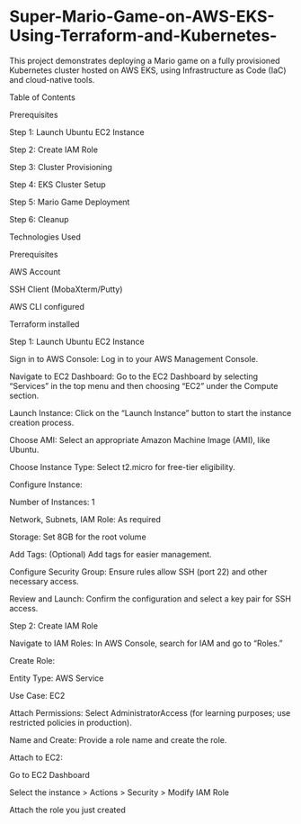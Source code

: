 # Super-Mario-Game-on-AWS-EKS-Using-Terraform-and-Kubernetes-
This project demonstrates deploying a Mario game on a fully provisioned Kubernetes cluster hosted on AWS EKS, using Infrastructure as Code (IaC) and cloud-native tools.

Table of Contents

Prerequisites

Step 1: Launch Ubuntu EC2 Instance

Step 2: Create IAM Role

Step 3: Cluster Provisioning

Step 4: EKS Cluster Setup

Step 5: Mario Game Deployment

Step 6: Cleanup

Technologies Used

Prerequisites

AWS Account

SSH Client (MobaXterm/Putty)

AWS CLI configured

Terraform installed

Step 1: Launch Ubuntu EC2 Instance

Sign in to AWS Console: Log in to your AWS Management Console.

Navigate to EC2 Dashboard: Go to the EC2 Dashboard by selecting “Services” in the top menu and then choosing “EC2” under the Compute section.

Launch Instance: Click on the “Launch Instance” button to start the instance creation process.

Choose AMI: Select an appropriate Amazon Machine Image (AMI), like Ubuntu.

Choose Instance Type: Select t2.micro for free-tier eligibility.

Configure Instance:

Number of Instances: 1

Network, Subnets, IAM Role: As required

Storage: Set 8GB for the root volume

Add Tags: (Optional) Add tags for easier management.

Configure Security Group: Ensure rules allow SSH (port 22) and other necessary access.

Review and Launch: Confirm the configuration and select a key pair for SSH access.

Step 2: Create IAM Role

Navigate to IAM Roles: In AWS Console, search for IAM and go to “Roles.”

Create Role:

Entity Type: AWS Service

Use Case: EC2

Attach Permissions: Select AdministratorAccess (for learning purposes; use restricted policies in production).

Name and Create: Provide a role name and create the role.

Attach to EC2:

Go to EC2 Dashboard

Select the instance > Actions > Security > Modify IAM Role

Attach the role you just created
